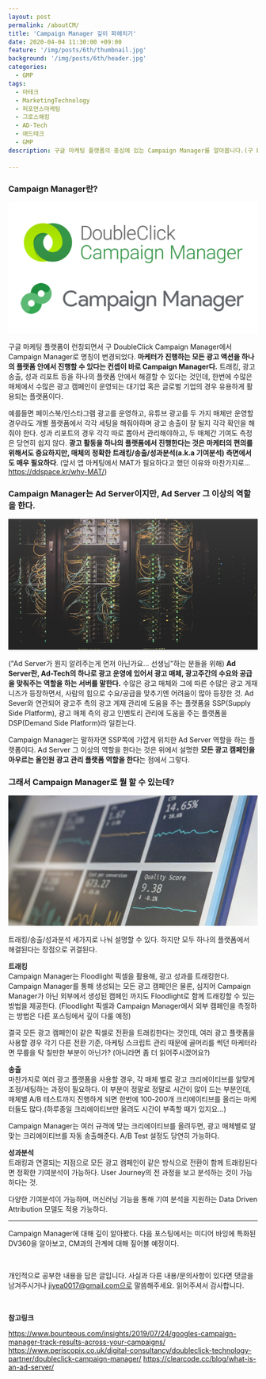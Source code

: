 ```yaml
---
layout: post
permalink: /aboutCM/
title: 'Campaign Manager 깊이 파헤치기'
date: 2020-04-04 11:30:00 +09:00
feature: '/img/posts/6th/thumbnail.jpg'
background: '/img/posts/6th/header.jpg'
categories:
  - GMP
tags:
  - 마테크
  - MarketingTechnology
  - 퍼포먼스마케팅
  - 그로스해킹
  - AD-Tech
  - 애드테크
  - GMP
description: 구글 마케팅 플랫폼의 중심에 있는 Campaign Manager를 알아봅니다.(구 DoubleClick Campaign Manager)

---
```


### Campaign Manager란?

![cm 로고 이미지](/img/posts/6th/cm.jpg) 

구글 마케팅 플랫폼이 런칭되면서 구 DoubleClick Campaign Manager에서 Campaign Manager로 명칭이 변경되었다. **마케터가 진행하는 모든 광고 액션을 하나의 플랫폼 안에서 진행할 수 있다는 컨셉이 바로 Campaign Manager다.** 트래킹, 광고 송출, 성과 리포트 등을 하나의 플랫폼 안에서 해결할 수 있다는 것인데, 한번에 수많은 매체에서 수많은 광고 캠페인이 운영되는 대기업 혹은 글로벌 기업의 경우 유용하게 활용되는 플랫폼이다.  



예를들면 페이스북/인스타그램 광고를 운영하고, 유튜브 광고를 두 가지 매체만 운영할 경우라도 개별 플랫폼에서 각각 세팅을 해줘야하며 광고 송출이 잘 될지 각각 확인을 해줘야 한다. 성과 리포트의 경우 각각 따로 뽑아서 관리해야하고, 두 매체간 기여도 측정은 당연히 쉽지 않다. **광고 활동을 하나의 플랫폼에서 진행한다는 것은 마케터의 편의를 위해서도 중요하지만, 매체의 정확한 트래킹/송출/성과분석(a.k.a 기여분석) 측면에서도 매우 필요하다**. (앞서 앱 마케팅에서 MAT가 필요하다고 했던 이유와 마찬가지로... <https://ddspace.kr/why-MAT/>)

### Campaign Manager는 Ad Server이지만, Ad Server 그 이상의 역할을 한다.

![서버 이미지](/img/posts/6th/sever.jpg) 

("Ad Server가 뭔지 알려주는게 먼저 아닌가요... 선생님"하는 분들을 위해) **Ad Server란, Ad-Tech의 하나로 광고 운영에 있어서 광고 매체, 광고주간의 수요와 공급을 맞춰주는 역할을 하는 서버를 말한다.** 수많은 광고 매체와 그에 따른 수많은 광고 게재 니즈가 등장하면서, 사람의 힘으로 수요/공급을 맞추기엔 어려움이 많아 등장한 것. Ad Sever와 연관되어 광고주 측의 광고 게재 관리에 도움을 주는 플랫폼을 SSP(Supply Side Platform), 광고 매체 측의 광고 인벤토리 관리에 도움을 주는 플랫폼을 DSP(Demand Side Platform)라 일컫는다.

Campaign Manager는 말하자면 SSP쪽에 가깝게 위치한 Ad Server 역할을 하는 플랫폼이다. Ad Server 그 이상의 역할을 한다는 것은 위에서 설명한 **모든 광고 캠페인을 아우르는 올인원 광고 관리 플랫폼 역할을 한다**는 점에서 그렇다. 

### 그래서 Campaign Manager로 뭘 할 수 있는데? 

![분석 화면 이미지](/img/posts/6th/analysis.jpg) 

트래킹/송출/성과분석 세가지로 나눠 설명할 수 있다. 하지만 모두 하나의 플랫폼에서 해결된다는 장점으로 귀결된다.

**트래킹**<br> Campaign Manager는 Floodlight 픽셀을 활용해, 광고 성과를 트래킹한다. Campaign Manager를 통해 생성되는 모든 광고 캠페인은 물론, 심지어 Campaign Manager가 아닌 외부에서 생성된 캠페인 까지도 Floodlight로 함께 트래킹할 수 있는 방법을 제공한다. (Floodlight 픽셀과 Campaign Manager에서 외부 캠페인을 측정하는 방법은 다른 포스팅에서 깊이 다룰 예정) 

결국 모든 광고 캠페인이 같은 픽셀로 전환을 트래킹한다는 것인데, 여러 광고 플랫폼을 사용할 경우 각기 다른 전환 기준, 마케팅 스크립트 관리 때문에 골머리를 썩던 마케터라면 무릎을 탁 칠만한 부분이 아닌가? (아니라면 좀 더 읽어주시겠어요?)

**송출**<br>마찬가지로 여러 광고 플랫폼을 사용할 경우, 각 매체 별로 광고 크리에이티브를 알맞게 조정/세팅하는 과정이 필요하다. 이 부분이 정말로 정말로 시간이 많이 드는 부분인데, 매체별 A/B 테스트까지 진행하게 되면 한번에 100-200개 크리에이티브를 올리는 마케터들도 많다.(하루종일 크리에이티브만 올려도 시간이 부족할 때가 있지요...) 

Campaign Manager는 여러 규격에 맞는 크리에이티브를 올려두면, 광고 매체별로 알맞는 크리에이티브를 자동 송출해준다. A/B Test 설정도 당연히 가능하다.

**성과분석**<br>트래킹과 연결되는 지점으로 모든 광고 캠페인이 같은 방식으로 전환이 함께 트래킹된다면 정확한 기여분석이 가능하다. User Journey의 전 과정을 보고 분석하는 것이 가능하다는 것. 

다양한 기여분석이 가능하며, 머신러닝 기능을 통해 기여 분석을 지원하는 Data Driven Attribution 모델도 적용 가능하다. 

---

Campaign Manager에 대해 깊이 알아봤다. 다음 포스팅에서는 미디어 바잉에 특화된 DV360을 알아보고, CM과의 관계에 대해 짚어볼 예정이다. 

<br>

개인적으로 공부한 내용을 담은 글입니다. 사실과 다른 내용/문의사항이 있다면 댓글을 남겨주시거나 jiyea0017@gmail.com으로 말씀해주세요. 읽어주셔서 감사합니다.

<br>

**참고링크**<br>

<https://www.bounteous.com/insights/2019/07/24/googles-campaign-manager-track-results-across-your-campaigns/>
<https://www.periscopix.co.uk/digital-consultancy/doubleclick-technology-partner/doubleclick-campaign-manager/>
<https://clearcode.cc/blog/what-is-an-ad-server/>
